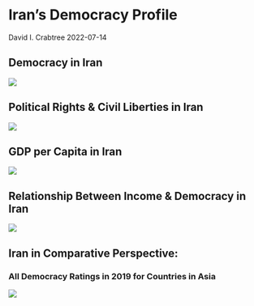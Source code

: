 Iran’s Democracy Profile
================
David I. Crabtree
2022-07-14

## Democracy in Iran

![](C:\Users\David\Desktop\PROGRA~1\FILESA~1\CFSS\hw06\reports\IRAN_F~1/figure-gfm/Demscore-1.png)<!-- -->

## Political Rights & Civil Liberties in Iran

![](C:\Users\David\Desktop\PROGRA~1\FILESA~1\CFSS\hw06\reports\IRAN_F~1/figure-gfm/Political%20Rights%20&%20Civil%20Libs-1.png)<!-- -->

## GDP per Capita in Iran

![](C:\Users\David\Desktop\PROGRA~1\FILESA~1\CFSS\hw06\reports\IRAN_F~1/figure-gfm/GDP%20per%20Capita-1.png)<!-- -->

## Relationship Between Income & Democracy in Iran

![](C:\Users\David\Desktop\PROGRA~1\FILESA~1\CFSS\hw06\reports\IRAN_F~1/figure-gfm/Income%20&%20Dem-1.png)<!-- -->

## Iran in Comparative Perspective:

### All Democracy Ratings in 2019 for Countries in Asia

![](C:\Users\David\Desktop\PROGRA~1\FILESA~1\CFSS\hw06\reports\IRAN_F~1/figure-gfm/Democracy%20in%20Comparative%20Perspective-1.png)<!-- -->
